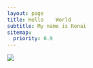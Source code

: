 ```yaml
---
layout: page
title: Hello	World
subtitle: My name is Renai
sitemap:
  priority: 0.9
---
```


<img src="{{ '/assets/img/pudhina.jpg' | prepend: site.baseurl }}" id="about-img">

<div id="describe-text">
	<p></p>
	<p> <strong> <a href="https://github.com/knhash/Pudhina"></a> </strong></p>
</div>

